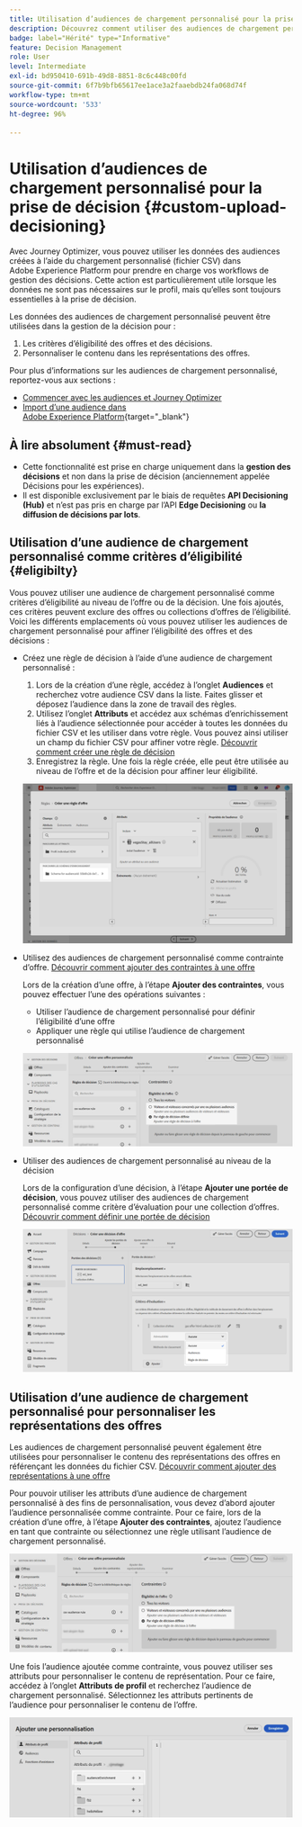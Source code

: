 ```yaml
---
title: Utilisation d’audiences de chargement personnalisé pour la prise de décision
description: Découvrez comment utiliser des audiences de chargement personnalisé pour la prise de décision.
badge: label="Hérité" type="Informative"
feature: Decision Management
role: User
level: Intermediate
exl-id: bd950410-691b-49d8-8851-8c6c448c00fd
source-git-commit: 6f7b9bfb65617ee1ace3a2faaebdb24fa068d74f
workflow-type: tm+mt
source-wordcount: '533'
ht-degree: 96%

---
```


# Utilisation d’audiences de chargement personnalisé pour la prise de décision {#custom-upload-decisioning}

Avec Journey Optimizer, vous pouvez utiliser les données des audiences créées à l’aide du chargement personnalisé (fichier CSV) dans Adobe Experience Platform pour prendre en charge vos workflows de gestion des décisions. Cette action est particulièrement utile lorsque les données ne sont pas nécessaires sur le profil, mais qu’elles sont toujours essentielles à la prise de décision.

Les données des audiences de chargement personnalisé peuvent être utilisées dans la gestion de la décision pour :

1. Les critères d’éligibilité des offres et des décisions.
2. Personnaliser le contenu dans les représentations des offres.

Pour plus d’informations sur les audiences de chargement personnalisé, reportez-vous aux sections :

* [Commencer avec les audiences et Journey Optimizer](../audience/about-audiences.md)
* [Import d’une audience dans Adobe Experience Platform](https://experienceleague.adobe.com/fr/docs/experience-platform/segmentation/ui/audience-portal#import-audience){target="_blank"}

## À lire absolument {#must-read}

* Cette fonctionnalité est prise en charge uniquement dans la **gestion des décisions** et non dans la prise de décision (anciennement appelée Décisions pour les expériences).
* Il est disponible exclusivement par le biais de requêtes **API Decisioning (Hub)** et n’est pas pris en charge par l’API **Edge Decisioning** ou **la diffusion de décisions par lots**.

## Utilisation d’une audience de chargement personnalisé comme critères d’éligibilité {#eligibilty}

Vous pouvez utiliser une audience de chargement personnalisé comme critères d’éligibilité au niveau de l’offre ou de la décision. Une fois ajoutés, ces critères peuvent exclure des offres ou collections d’offres de l’éligibilité. Voici les différents emplacements où vous pouvez utiliser les audiences de chargement personnalisé pour affiner l’éligibilité des offres et des décisions :

* Créez une règle de décision à l’aide d’une audience de chargement personnalisé :

   1. Lors de la création d’une règle, accédez à l’onglet **Audiences** et recherchez votre audience CSV dans la liste. Faites glisser et déposez l’audience dans la zone de travail des règles.
   1. Utilisez l’onglet **Attributs** et accédez aux schémas d’enrichissement liés à l’audience sélectionnée pour accéder à toutes les données du fichier CSV et les utiliser dans votre règle. Vous pouvez ainsi utiliser un champ du fichier CSV pour affiner votre règle. [Découvrir comment créer une règle de décision](../offers/offer-library/creating-decision-rules.md)
   1. Enregistrez la règle. Une fois la règle créée, elle peut être utilisée au niveau de l’offre et de la décision pour affiner leur éligibilité.

  ![](assets/csv-rule.png)

* Utilisez des audiences de chargement personnalisé comme contrainte d’offre. [Découvrir comment ajouter des contraintes à une offre](../offers/offer-library/add-constraints.md)

  Lors de la création d’une offre, à l’étape **Ajouter des contraintes**, vous pouvez effectuer l’une des opérations suivantes :

   * Utiliser l’audience de chargement personnalisé pour définir l’éligibilité d’une offre
   * Appliquer une règle qui utilise l’audience de chargement personnalisé

  ![](assets/csv-offer.png)

* Utiliser des audiences de chargement personnalisé au niveau de la décision

  Lors de la configuration d’une décision, à l’étape **Ajouter une portée de décision**, vous pouvez utiliser des audiences de chargement personnalisé comme critère d’évaluation pour une collection d’offres. [Découvrir comment définir une portée de décision](../offers/offer-activities/create-offer-activities.md#add-decision-scopes)

  ![](assets/csv-decision.png)

## Utilisation d’une audience de chargement personnalisé pour personnaliser les représentations des offres

Les audiences de chargement personnalisé peuvent également être utilisées pour personnaliser le contenu des représentations des offres en référençant les données du fichier CSV. [Découvrir comment ajouter des représentations à une offre](../offers/offer-library/add-representations.md)

Pour pouvoir utiliser les attributs d’une audience de chargement personnalisé à des fins de personnalisation, vous devez d’abord ajouter l’audience personnalisée comme contrainte. Pour ce faire, lors de la création d’une offre, à l’étape **Ajouter des contraintes**, ajoutez l’audience en tant que contrainte ou sélectionnez une règle utilisant l’audience de chargement personnalisé.

![](assets/csv-offer.png)

Une fois l’audience ajoutée comme contrainte, vous pouvez utiliser ses attributs pour personnaliser le contenu de représentation. Pour ce faire, accédez à l’onglet **Attributs de profil** et recherchez l’audience de chargement personnalisé. Sélectionnez les attributs pertinents de l’audience pour personnaliser le contenu de l’offre.

![](assets/csv-perso.png)
